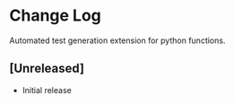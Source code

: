 # Change Log

Automated test generation extension for python functions. 

## [Unreleased]

- Initial release